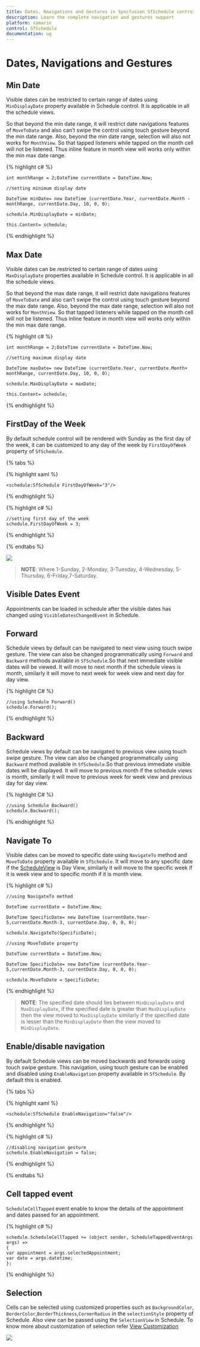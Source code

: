 ```yaml
---
title: Dates, Navigations and Gestures in Syncfusion SfSchedule control for Xamarin.Forms Platform
description: Learn the complete navigation and gestures support
platform: xamarin
control: SfSchedule
documentation: ug
---
```


# Dates, Navigations and Gestures

## Min Date

Visible dates can be restricted to certain range of dates using `MinDisplayDate` property available in Schedule control. It is applicable in all the schedule views.

So that beyond the min date range, it will restrict date navigations features of `MoveToDate` and also can’t swipe the control using touch gesture beyond the min date range. Also, beyond the min date range, selection will also not works for `MonthView`. So that tapped listeners while tapped on the month cell will not be listened. Thus inline feature in month view will works only within the min max date range.

{% highlight c# %}

	int monthRange = 2;DateTime currentDate = DateTime.Now;

	//setting minimum display date

	DateTime minDate= new DateTime (currentDate.Year, currentDate.Month -     monthRange, currentDate.Day, 10, 0, 0);

	schedule.MinDisplayDate = minDate;

	this.Content= schedule;

{% endhighlight %}

## Max Date

Visible dates can be restricted to certain range of dates using `MaxDisplayDate` properties available in Schedule control. It is applicable in all the schedule views.

So that beyond the max date range, it will restrict date navigations features of `MoveToDate` and also can’t swipe the control using touch gesture beyond the max date range. Also, beyond the max date range, selection will also not works for `MonthView`. So that tapped listeners while tapped on the month cell will not be listened. Thus inline feature in month view will works only within the min max date range.

{% highlight c# %}

	int monthRange = 2;DateTime currentDate = DateTime.Now;

	//setting maximum display date

	DateTime maxDate= new DateTime (currentDate.Year, currentDate.Month+     monthRange, currentDate.Day, 10, 0, 0);

	schedule.MaxDisplayDate = maxDate;

	this.Content= schedule;

{% endhighlight %}

## FirstDay of the Week

By default schedule control will be rendered with Sunday as the first day of the week, it can be customized to any day of the week by `FirstDayOfWeek` property of `SfSchedule`.

{% tabs %}

{% highlight xaml %}

	<schedule:SfSchedule FirstDayOfWeek="3"/>

{% endhighlight %}

{% highlight c# %}

	//setting first day of the week 
	schedule.FirstDayOfWeek = 3;

{% endhighlight %}

{% endtabs %}

![](DateNavigationandGesture_images/FirstDayOfWeek.png)

> **NOTE**: Where 1-Sunday, 2-Monday, 3-Tuesday, 4-Wednesday, 5-Thursday, 6-Friday,7-Saturday.

## Visible Dates Event

Appointments can be loaded in schedule after the visible dates has changed using `VisibleDatesChangedEvent` in Schedule. 

## Forward

Schedule views by default can be navigated to next view using touch swipe gesture. The view can also be changed programmatically using `Forward` and `Backward` methods available in `SfSchedule`.So that next immediate visible dates will be viewed. It will move to next month if the schedule views is month, similarly it will move to next week for week view and next day for day view.

{% highlight C# %}

	//using Schedule Forward()
	schedule.Forward();

{% endhighlight %}

## Backward

Schedule views by default can be navigated to previous view using touch swipe gesture. The view can also be changed programmatically using `Backward` method available in `SfSchedule`.So that previous immediate visible dates will be displayed. It will move to previous month if the schedule views is month, similarly it will move to previous week for week view and previous day for day view.

{% highlight C# %}

	//using Schedule Backward()
	schedule.Backward();

{% endhighlight %}

## Navigate To

Visible dates can be moved to specific date using `NavigateTo` method and `MoveToDate` property available in `SfSchedule`. It will move to any specific date if the [ScheduleView](/xamarin/sfschedule/views "Schedule Views") is Day View, similarly it will move to the specific week if it is week view and to specific month if it is month view.

{% highlight c# %}
    
    //using NavigateTo method

	DateTime currentDate = DateTime.Now;

	DateTime SpecificDate= new DateTime (currentDate.Year- 5,currentDate.Month-3, currentDate.Day, 0, 0, 0);

	schedule.NavigateTo(SpecificDate); 

    //using MoveToDate property

	DateTime currentDate = DateTime.Now;

	DateTime SpecificDate= new DateTime (currentDate.Year- 5,currentDate.Month-3, currentDate.Day, 0, 0, 0);

	schedule.MoveToDate = SpecificDate;

{% endhighlight %}

>**NOTE**:
The specified date should lies between `MinDisplayDate` and `MaxDisplayDate`, if the specified date is greater than `MaxDisplayDate` then the view moved to `MaxDisplayDate` similarly if the specified date is lesser than the `MinDisplayDate` then the view moved to `MinDisplayDate`.

## Enable/disable navigation

By default Schedule views can be moved backwards and forwards using touch swipe gesture. This navigation, using touch gesture can be enabled and disabled using `EnableNavigation` property available in `SfSchedule`. By default this is enabled.

{% tabs %}

{% highlight xaml %}

	<schedule:SfSchedule EnableNavigation="false"/>

{% endhighlight %}

{% highlight c# %}

	//disabling navigation gesture
	schedule.EnableNavigation = false;

{% endhighlight %}

{% endtabs %}

## Cell tapped event

`ScheduleCellTapped` event enable to know the details of the appointment and dates passed for an appointment.

{% highlight c# %}

    schedule.ScheduleCellTapped += (object sender, ScheduleTappedEventArgs args) =>
    {
    var appointment = args.selectedAppointment;
    var date = args.datetime;
    };

{% endhighlight %}

## Selection

Cells can be selected using customized properties such as `BackgroundColor`, `BorderColor`,`BorderThickness`,`CornerRadius` in the `selectionStyle` property of Schedule. Also view can be passed using the `SelectionView` in Schedule. To know more about customization of selection refer [View Customization](/xamarin/sfschedule/view-customization "View Customization")

![](DateNavigationandGesture_images/DayView.png)